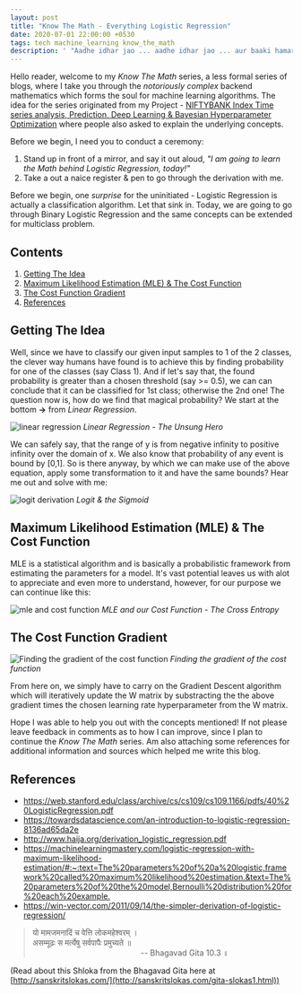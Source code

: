 ```yaml
---
layout: post
title: "Know The Math - Everything Logistic Regression"
date: 2020-07-01 22:00:00 +0530
tags: tech machine_learning know_the_math
description: ' "Aadhe idhar jao ... aadhe idhar jao ... aur baaki hamare saath aao." - Asrani from movie Sholay '
---
```


[site_link_for_portfolio_proj]: https://raghavsikaria.github.io/posts/2020-06-20-time-series-analysis-and-prediction
[linear_regression]: ../assets/post_imgs/2020-07-01-ktm-logistic-regression/linear_regression.png
[logit_derivation]: ../assets/post_imgs/2020-07-01-ktm-logistic-regression/logit_derivation.png
[mle_cost_function]: ../assets/post_imgs/2020-07-01-ktm-logistic-regression/mle_cost_function.png
[cost_function_gradient]: ../assets/post_imgs/2020-07-01-ktm-logistic-regression/cost_function_gradient.png

Hello reader, welcome to my _Know The Math_ series, a less formal series of blogs, where I take you through the *notoriously complex* backend mathematics which forms the soul for machine learning algorithms. The idea for the series originated from my Project - [NIFTYBANK Index Time series analysis, Prediction, Deep Learning & Bayesian Hyperparameter Optimization][site_link_for_portfolio_proj] where people also asked to explain the underlying concepts.

Before we begin, I need you to conduct a ceremony:

1. Stand up in front of a mirror, and say it out aloud, _"I am going to learn the Math behind Logistic Regression, today!"_
2. Take a out a naice register & pen to go through the derivation with me.

Before we begin, one _surprise_ for the uninitiated - Logistic Regression is actually a classification algorithm. Let that sink in. Today, we are going to go through Binary Logistic Regression and the same concepts can be extended for multiclass problem.

## Contents

1. [Getting The Idea](#getting-the-idea)
2. [Maximum Likelihood Estimation (MLE) & The Cost Function](#maximum-likelihood-estimation-mle--the-cost-function)
3. [The Cost Function Gradient](#the-cost-function-gradient)
4. [References](#references)

## Getting The Idea

Well, since we have to classify our given input samples to 1 of the 2 classes, the clever way humans have found is to achieve this by finding probability for one of the classes (say Class 1). And if let's say that, the found probability is greater than a chosen threshold (say >= 0.5), we can can conclude that it can be classified for 1st class; otherwise the 2nd one! The question now is, how do we find that magical probability? We start at the bottom **->** from _Linear Regression_.

![linear regression][linear_regression]
*Linear Regression - The Unsung Hero*

We can safely say, that the range of y is from negative infinity to positive infinity over the domain of x. We also know that probability of any event is bound by [0,1]. So is there anyway, by which we can make use of the above equation, apply some transformation to it and have the same bounds? Hear me out and solve with me:

![logit derivation][logit_derivation]
*Logit & the Sigmoid*

## Maximum Likelihood Estimation (MLE) & The Cost Function

MLE is a statistical algorithm and is basically a probabilistic framework from estimating the parameters for a model. It's vast potential leaves us with alot to appreciate and even more to understand, however, for our purpose we can continue like this:

![mle and cost function][mle_cost_function]
*MLE and our Cost Function - The Cross Entropy*

## The Cost Function Gradient

![Finding the gradient of the cost function][cost_function_gradient]
*Finding the gradient of the cost function*

From here on, we simply have to carry on the Gradient Descent algorithm which will iteratively update the W matrix by substracting the the above gradient times the chosen learning rate hyperparameter from the W matrix.

Hope I was able to help you out with the concepts mentioned! If not please leave feedback in comments as to how I can improve, since I plan to continue the _Know The Math_ series. Am also attaching some references for additional information and sources which helped me write this blog.

## References

+ <https://web.stanford.edu/class/archive/cs/cs109/cs109.1166/pdfs/40%20LogisticRegression.pdf>
+ <https://towardsdatascience.com/an-introduction-to-logistic-regression-8136ad65da2e>
+ <http://www.haija.org/derivation_logistic_regression.pdf>
+ <https://machinelearningmastery.com/logistic-regression-with-maximum-likelihood-estimation/#:~:text=The%20parameters%20of%20a%20logistic,framework%20called%20maximum%20likelihood%20estimation.&text=The%20parameters%20of%20the%20model,Bernoulli%20distribution%20for%20each%20example.>
+ <https://win-vector.com/2011/09/14/the-simpler-derivation-of-logistic-regression/>


> यो मामजमनादिं च वेत्ति लोकमहेश्वरम्‌ ।   
> असम्मूढः स मर्त्येषु सर्वपापैः प्रमुच्यते ॥                  
> &nbsp;&nbsp;&nbsp;&nbsp;&nbsp;&nbsp;&nbsp;&nbsp;&nbsp;&nbsp;&nbsp;&nbsp;&nbsp;&nbsp;&nbsp;&nbsp;&nbsp;&nbsp;&nbsp;&nbsp;&nbsp;&nbsp;&nbsp;&nbsp;&nbsp;&nbsp;&nbsp;&nbsp;&nbsp;&nbsp;&nbsp;&nbsp;&nbsp;&nbsp;&nbsp;&nbsp;&nbsp;&nbsp;&nbsp;&nbsp;&nbsp;&nbsp;&nbsp;&nbsp;&nbsp;&nbsp;&nbsp;&nbsp;&nbsp;-- Bhagavad Gita 10.3 ॥

(Read about this Shloka from the Bhagavad Gita here at [http://sanskritslokas.com/](http://sanskritslokas.com/gita-slokas1.html))